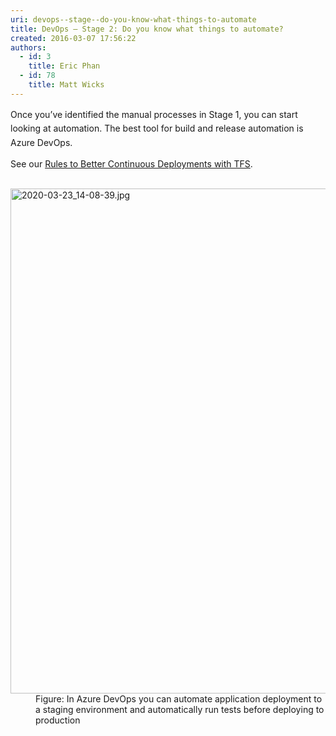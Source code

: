 ```yaml
---
uri: devops--stage--do-you-know-what-things-to-automate
title: DevOps – Stage 2: Do you know what things to automate?
created: 2016-03-07 17:56:22
authors:
  - id: 3
    title: Eric Phan
  - id: 78
    title: Matt Wicks
---
```





<span class='intro'> ​<span style="line-height&#58;1.6;">​Once you’ve identified the manual processes in Stage 1, you can start looking at automation. The best tool for build and release automation is Azure DevOps.</span> </span>

<p> ​​<span class="s1">See our 
      <a href="/_layouts/15/FIXUPREDIRECT.ASPX?WebId=3dfc0e07-e23a-4cbb-aac2-e778b71166a2&amp;TermSetId=07da3ddf-0924-4cd2-a6d4-a4809ae20160&amp;TermId=c8c1e915-7d29-4073-b668-61b1c8f75fa5"> 
         <span class="s2">Rules to Better Continuous Deployments with TFS</span></a></span>. 
   <br><br> </p><dl class="image"><dt> 
      <img src="/SiteAssets/things-to-automate-stage-2/2020-03-23_14-08-39.jpg" alt="2020-03-23_14-08-39.jpg" style="width&#58;808px;" /> 
   </dt><dd>Figure&#58; In Azure DevOps you can automate application deployment to a staging environment and automatically run tests before deploying to production​<br></dd>​</dl>​ 


